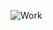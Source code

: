 ![Work](https://onlinecollegeplan.azureedge.net/wp-content/uploads/2018/05/computer-programming.jpg)
